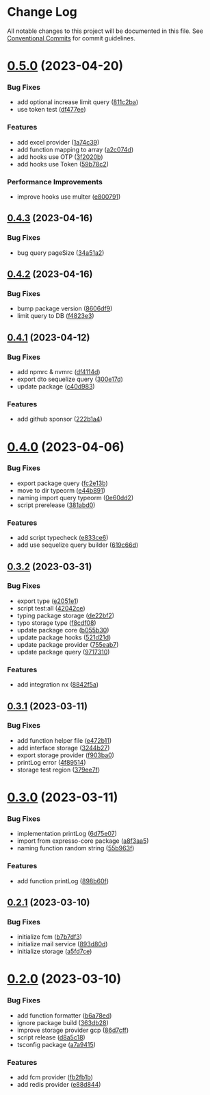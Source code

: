 # Change Log

All notable changes to this project will be documented in this file.
See [Conventional Commits](https://conventionalcommits.org) for commit guidelines.

# [0.5.0](https://github.com/masb0ymas/expresso/compare/v0.4.3...v0.5.0) (2023-04-20)

### Bug Fixes

- add optional increase limit query ([811c2ba](https://github.com/masb0ymas/expresso/commit/811c2bacc2bd59384f4f4050e02423fc6af585f1))
- use token test ([df477ee](https://github.com/masb0ymas/expresso/commit/df477eeb86bfadfa5b3964d578e158b10a3c90e1))

### Features

- add excel provider ([1a74c39](https://github.com/masb0ymas/expresso/commit/1a74c3940795a914f695c3537669e0ff83553e71))
- add function mapping to array ([a2c074d](https://github.com/masb0ymas/expresso/commit/a2c074dc619cfbbfd6843651dfd8f57f3e6a7160))
- add hooks use OTP ([3f2020b](https://github.com/masb0ymas/expresso/commit/3f2020b764b41e210bfc32e15eef5717022cf44f))
- add hooks use Token ([59b78c2](https://github.com/masb0ymas/expresso/commit/59b78c25c557e534e44b374180449ba3e6b48781))

### Performance Improvements

- improve hooks use multer ([e800791](https://github.com/masb0ymas/expresso/commit/e800791af7f4bd66a2aa236437322a5cb6da6dec))

## [0.4.3](https://github.com/masb0ymas/expresso/compare/v0.4.2...v0.4.3) (2023-04-16)

### Bug Fixes

- bug query pageSize ([34a51a2](https://github.com/masb0ymas/expresso/commit/34a51a2eff83ea78632911d0326cfffd28eb8582))

## [0.4.2](https://github.com/masb0ymas/expresso/compare/v0.4.1...v0.4.2) (2023-04-16)

### Bug Fixes

- bump package version ([8606df9](https://github.com/masb0ymas/expresso/commit/8606df9281ec7151fdd73f841317fedd64ff2f26))
- limit query to DB ([f4823e3](https://github.com/masb0ymas/expresso/commit/f4823e3e8c4a097a2d9e511602305c9f98340ce8))

## [0.4.1](https://github.com/masb0ymas/expresso/compare/v0.4.0...v0.4.1) (2023-04-12)

### Bug Fixes

- add npmrc & nvmrc ([df4114d](https://github.com/masb0ymas/expresso/commit/df4114d4e21a6b167ecbf055415667e526ddaf60))
- export dto sequelize query ([300e17d](https://github.com/masb0ymas/expresso/commit/300e17d0a70585e1be9effa3657affa38bfc59b9))
- update package ([c40d983](https://github.com/masb0ymas/expresso/commit/c40d983fe233383fb94df73036d270a427eb2f79))

### Features

- add github sponsor ([222b1a4](https://github.com/masb0ymas/expresso/commit/222b1a4e43f7fc91e9c841afbac5b1c13304bb47))

# [0.4.0](https://github.com/masb0ymas/expresso/compare/v0.3.2...v0.4.0) (2023-04-06)

### Bug Fixes

- export package query ([fc2e13b](https://github.com/masb0ymas/expresso/commit/fc2e13b5b1f7876375a6846da76f8f938641952a))
- move to dir typeorm ([e44b891](https://github.com/masb0ymas/expresso/commit/e44b891f978ebe1fb285da616739024ed1b1c5a7))
- naming import query typeorm ([0e60dd2](https://github.com/masb0ymas/expresso/commit/0e60dd22a594fd709a4e377576ec7d0c820b474a))
- script prerelease ([381abd0](https://github.com/masb0ymas/expresso/commit/381abd099e3ebe38e183c2f768825788ae908091))

### Features

- add script typecheck ([e833ce6](https://github.com/masb0ymas/expresso/commit/e833ce65a12016ae1d1e05ca8b6a0d26ac1e061f))
- add use sequelize query builder ([619c66d](https://github.com/masb0ymas/expresso/commit/619c66d70eb944e6cff3ba83f0c3ba3ee11f2700))

## [0.3.2](https://github.com/masb0ymas/expresso/compare/v0.3.1...v0.3.2) (2023-03-31)

### Bug Fixes

- export type ([e2051e1](https://github.com/masb0ymas/expresso/commit/e2051e143d6de21eb60b7fcd496d76375334837c))
- script test:all ([42042ce](https://github.com/masb0ymas/expresso/commit/42042cea2d9915200ac9be6128802f22e0222d7e))
- typing package storage ([de22bf2](https://github.com/masb0ymas/expresso/commit/de22bf2965b8c1b4cd7c2ae31c19611c24c63b0b))
- typo storage type ([f8cdf08](https://github.com/masb0ymas/expresso/commit/f8cdf085b57e06c94bd9f950733425be3f30bc98))
- update package core ([b055b30](https://github.com/masb0ymas/expresso/commit/b055b3088f4f4a4932c939a6c78a7769cbb77a35))
- update package hooks ([521d21d](https://github.com/masb0ymas/expresso/commit/521d21d32f17d23286b1dffca6a255898d777971))
- update package provider ([755eab7](https://github.com/masb0ymas/expresso/commit/755eab7892af3a792cdddf968e31dfb75f2da24b))
- update package query ([9717310](https://github.com/masb0ymas/expresso/commit/97173106966541a9d52603da95d5f040b2618f7e))

### Features

- add integration nx ([8842f5a](https://github.com/masb0ymas/expresso/commit/8842f5a1a355d1d6722a066a3ccbd9c11f788161))

## [0.3.1](https://github.com/masb0ymas/expresso/compare/v0.3.0...v0.3.1) (2023-03-11)

### Bug Fixes

- add function helper file ([e472b11](https://github.com/masb0ymas/expresso/commit/e472b11644c98a5aa0615a93d254470bc63adc2f))
- add interface storage ([3244b27](https://github.com/masb0ymas/expresso/commit/3244b279bd44af044febe4e6ed1c6cd4be3051b7))
- export storage provider ([f903ba0](https://github.com/masb0ymas/expresso/commit/f903ba0bbb5be3092ec4f9dad1104052e0ac3a38))
- printLog error ([4f89514](https://github.com/masb0ymas/expresso/commit/4f895140230796a0125a4b3cdc8fe009bd6d2ec8))
- storage test region ([379ee7f](https://github.com/masb0ymas/expresso/commit/379ee7f6ef11e407b741b50cfc23a130361e103f))

# [0.3.0](https://github.com/masb0ymas/expresso/compare/v0.2.1...v0.3.0) (2023-03-11)

### Bug Fixes

- implementation printLog ([6d75e07](https://github.com/masb0ymas/expresso/commit/6d75e07baa796b80457ebe72d7f413a4ffcd87dc))
- import from expresso-core package ([a8f3aa5](https://github.com/masb0ymas/expresso/commit/a8f3aa5cb121c387203f54f33084adb02dc312c7))
- naming function random string ([55b963f](https://github.com/masb0ymas/expresso/commit/55b963f320b7d6cca36a7699326fed064ae001bb))

### Features

- add function printLog ([898b60f](https://github.com/masb0ymas/expresso/commit/898b60fa0e8a592745ef1e5f30527496042329f6))

## [0.2.1](https://github.com/masb0ymas/expresso/compare/v0.2.0...v0.2.1) (2023-03-10)

### Bug Fixes

- initialize fcm ([b7b7df3](https://github.com/masb0ymas/expresso/commit/b7b7df33c22f91ff7887afaad99df5085871ce37))
- initialize mail service ([893d80d](https://github.com/masb0ymas/expresso/commit/893d80d3b31c3afc4e6f55ebdf6e09ea0e0de215))
- initialize storage ([a5fd7ce](https://github.com/masb0ymas/expresso/commit/a5fd7ce7ac67546effc93fef6d3f98ca3e91472a))

# [0.2.0](https://github.com/masb0ymas/expresso/compare/v0.1.0...v0.2.0) (2023-03-10)

### Bug Fixes

- add function formatter ([b6a78ed](https://github.com/masb0ymas/expresso/commit/b6a78ede98263004df8e6c2ca6fa497fd1b695c5))
- ignore package build ([363db28](https://github.com/masb0ymas/expresso/commit/363db28e5392d2876ff07e3bd795106a880546e3))
- improve storage provider gcp ([86d7cff](https://github.com/masb0ymas/expresso/commit/86d7cff5f86523304c7234a6994d4b4f3a8a1d9b))
- script release ([d8a5c18](https://github.com/masb0ymas/expresso/commit/d8a5c1891f6e50e46266f7d784e024361c536835))
- tsconfig package ([a7a9415](https://github.com/masb0ymas/expresso/commit/a7a9415ba0f0cbce5aa189f91a531628246bae5e))

### Features

- add fcm provider ([fb2fb1b](https://github.com/masb0ymas/expresso/commit/fb2fb1bbe3f08c14587a54444fe116c4f97d4f9b))
- add redis provider ([e88d844](https://github.com/masb0ymas/expresso/commit/e88d84441fc6a957a8f36b0a9f4220a4ae11ca07))
